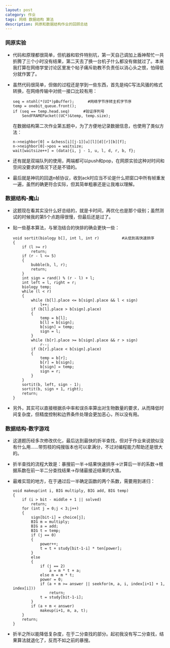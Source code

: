 ```yaml
---
layout: post
category: 作业
tags: 网络 数据结构 算法
description: 网原和数据结构作业的回顾总结
---
```


### 网原实验

  * 代码和原理都很简单，但机器和软件特别坑，第一天自己调加上盾神帮忙一共折腾了三个小时没有结果，第二天去了换一台机子什么都没有做就过了。本来我打算在网络学堂讨论区里发个帖子痛斥助教不负责任以消心头之恨，怕得低分就作罢了。
  * 虽然代码很简单，但做的过程还是学到一些东西，首先是纯C写法风骚的格式转换，在网络传输中对统一接口比较有用：

		seq = ntohl(*(UI*)pBuffer);      #网络字节序转主机字节序
		temp = onebit_queue.front();
		if (seq == temp.head.seq)      #验证序列号
			SendFRAMEPacket((UC*)&temp, temp.size);
	
	在数据结构第二次作业第五题中，为了方便地记录数据信息，也使用了类似方法：

		n->neighbor[0] = &chess[i][j-1][u][l][d][r][b][f];
		n->neighbor[0]->pos = waitsize;
		wait[waitsize++] = (data){i, j - 1, u, l, d, r, b, f};
	
  * 还有就是双端队列<deque>的使用，两端都可以push和pop，在网原实验这种对时间和空间没要求的情况下还是不错的。
  * 最后就是神坑的回退n帧协议，收到ack时应当不论是什么把窗口中所有帧重发一遍，虽然的确更符合实际，但其简单粗暴还是让我难以理解。

### 数据结构-魔山

  * 这题现在看其实没什么好总结的，就是卡时间，再优化也是那个级别；虽然测试的时候我的第5个点跑得很慢，但最后还是过了。
  * 贴一些基本算法，与冒泡结合的快排的确会更快一些：

		void sortit(biology b[], int l, int r)          #从低到高快速排序
		{
			if (l >= r)
				return;
			if (r - l <= 5)
			{
				bubble(b, l, r);
				return;
			}
			int sign = rand() % (r - l) + l;
			int left = l, right = r;
			biology temp;
			while (l < r)
			{
				while (b[l].place <= b[sign].place && l < sign)
					l++;
				if (b[l].place > b[sign].place)
				{
					temp = b[l];
					b[l] = b[sign];
					b[sign] = temp;
					sign = l;
				}
				while (b[r].place >= b[sign].place && r > sign)
					r--;
				if (b[r].place < b[sign].place)
				{
					temp = b[r];
					b[r] = b[sign];
					b[sign] = temp;
					sign = r;
				}
			}
			sortit(b, left, sign - 1);
			sortit(b, sign + 1, right);
			return;
		}

  * 另外，其实可以直接根据杀中率和误杀率算出对生物数量的要求，从而降低时间复杂度，但精度控制和边界条件处理会更加恶心，所以没有用。

### 数据结构-数字游戏

  * 这道题历经多次修改优化，最后达到最快的折半查找，但对于作业来说貌似没有什么用……带剪枝的纯搜版本也可以拿满分，不过对编程能力帮助还是很大的。
  * 折半查找的流程大致是：暴搜前一半→结果快速排序→计算后一半的系数→根据系数在前一半二分查找结果→存储最接近结果的大值。
  * 最难实现的地方，在于通过后一半确定函数的两个系数，需要用到递归：

		void makeup(int i, BIG multiply, BIG add, BIG temp)  
		{
			if (i > bit - middle + 1 || solved)
				return;
			for (int j = 0;j < 3;j++)
			{
				sign[bit-i] = choice[j];
				BIG m = multiply;
				BIG a = add;
				BIG t = temp;
				if (j == 0)
				{
					power++;
					t = t + study[bit-1-i] * ten[power];
				}
				else 
				{
					if (j == 2)
						a = m * t + a;
					else m = m * t;
					power = 0;
					if (a + m >= answer || seekfor(m, a, i, index[i+1] + 1, index[i]))
						return;
					t = study[bit-1-i];
				}
				if (a + m < answer)
					makeup(i+1, m, a, t);
			}
			return;
		}

  * 折半之所以能降低复杂度，在于二分查找的部分。起初我没有写二分查找，结果算法就退化了，反而不如之前的暴搜。

